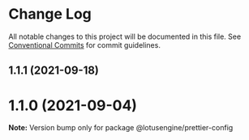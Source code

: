 # Change Log

All notable changes to this project will be documented in this file.
See [Conventional Commits](https://conventionalcommits.org) for commit guidelines.

## 1.1.1 (2021-09-18)



# 1.1.0 (2021-09-04)

**Note:** Version bump only for package @lotusengine/prettier-config
